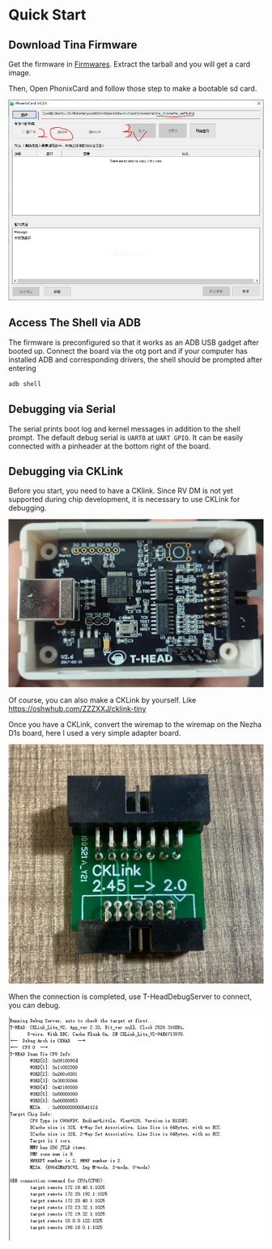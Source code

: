 # Quick Start
## Download Tina Firmware
Get the firmware in [Firmwares](https://github.com/YuzukiHD/Nezha-D1s/tree/main/Software/Firmware). Extract the tarball and you will get a card image. 

Then, Open PhonixCard and follow those step to make a bootable sd card.

![Flash](/.github/assets/Flash.PNG)

## Access The Shell via ADB
The firmware is preconfigured so that it works as an ADB USB gadget after booted up. Connect the board via the otg port and if your computer has installed ADB and corresponding drivers, the shell should be prompted after entering
```bash
adb shell
```

## Debugging via Serial
The serial prints boot log and kernel messages in addition to the shell prompt. The default debug serial is `UART0` at `UART GPIO`. It can be easily connected with a pinheader at the bottom right of the board.

## Debugging via CKLink
Before you start, you need to have a CKlink. Since RV DM is not yet supported during chip development, it is necessary to use CKLink for debugging.

![cklink](/.github/assets/cklink.jpg)

Of course, you can also make a CKLink by yourself. Like https://oshwhub.com/ZZZXXJ/cklink-tiny

Once you have a CKLink, convert the wiremap to the wiremap on the Nezha D1s board, here I used a very simple adapter board.

![cklink_ada](/.github/assets/CKLink_Adapter.jpg)

When the connection is completed, use T-HeadDebugServer to connect, you can debug.

![T-HeadDebugServer](/.github/assets/T-HeadDebugServer.png)
